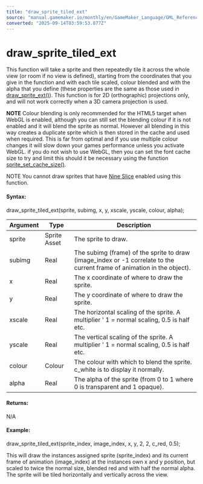 ```yaml
---
title: "draw_sprite_tiled_ext"
source: "manual.gamemaker.io/monthly/en/GameMaker_Language/GML_Reference/Drawing/Sprites_And_Tiles/draw_sprite_tiled_ext.htm"
converted: "2025-09-14T03:59:53.877Z"
---
```


# draw\_sprite\_tiled\_ext

This function will take a sprite and then repeatedly tile it across the whole view (or room if no view is defined), starting from the coordinates that you give in the function and with each tile scaled, colour blended and with the alpha that you define (these properties are the same as those used in [draw\_sprite\_ext()](draw_sprite_ext.md)). This function is for 2D (orthographic) projections only, and will not work correctly when a 3D camera projection is used.

**NOTE** Colour blending is only recommended for the HTML5 target when WebGL is enabled, although you can still set the blending colour if it is not enabled and it will blend the sprite as normal. However all blending in this way creates a duplicate sprite which is then stored in the cache and used when required. This is far from optimal and if you use multiple colour changes it will slow down your games performance unless you activate WebGL. if you do not wish to use WebGL, then you can set the font cache size to try and limit this should it be necessary using the function [sprite\_set\_cache\_size()](../../Asset_Management/Sprites/Sprite_Manipulation/sprite_set_cache_size_ext.md).

NOTE You cannot draw sprites that have [Nine Slice](../../../../The_Asset_Editors/Sprite_Properties/Nine_Slices.md) enabled using this function.

#### Syntax:

draw\_sprite\_tiled\_ext(sprite, subimg, x, y, xscale, yscale, colour, alpha);

| Argument | Type | Description |
| --- | --- | --- |
| sprite | Sprite Asset | The sprite to draw. |
| subimg | Real | The subimg (frame) of the sprite to draw (image_index or -1 correlate to the current frame of animation in the object). |
| x | Real | The x coordinate of where to draw the sprite. |
| y | Real | The y coordinate of where to draw the sprite. |
| xscale | Real | The horizontal scaling of the sprite. A multiplier ' 1 = normal scaling, 0.5 is half etc. |
| yscale | Real | The vertical scaling of the sprite. A multiplier ' 1 = normal scaling, 0.5 is half etc. |
| colour | Colour | The colour with which to blend the sprite. c_white is to display it normally. |
| alpha | Real | The alpha of the sprite (from 0 to 1 where 0 is transparent and 1 opaque). |

#### Returns:

N/A

#### Example:

draw\_sprite\_tiled\_ext(sprite\_index, image\_index, x, y, 2, 2, c\_red, 0.5);

This will draw the instances assigned sprite (sprite\_index) and its current frame of animation (image\_index) at the instances own x and y position, but scaled to twice the normal size, blended red and with half the normal alpha. The sprite will be tiled horizontally and vertically across the view.